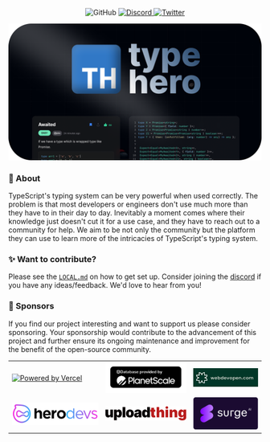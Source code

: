 <p align=center >
  <img alt="GitHub" height=20 src="https://img.shields.io/github/stars/typehero/typehero?style=&logo=github&logoColor=white&label=Stars&labelColor=%23111&color=%23111" />
  <a href="https://discord.gg/WjZhvVbFHM" target="_parent">
    <img alt="Discord" height=20 src="https://img.shields.io/discord/796594544980000808?style=&logo=discord&logoColor=white&label=%20&labelColor=%237389D8&color=%237389D8" />
  </a>
  <a href="https://twitter.com/typeheroapp" target="_parent">
    <img alt="Twitter" height=20 src="https://img.shields.io/twitter/follow/typeheroapp.svg?style=&logo=twitter&logoColor=white&label=@typeheroapp&labelColor=%231DA1F2&color=%231DA1F2" />
  </a>
</p>

![typehero header](./media/og-hub-banner.png)

### 👋 About

TypeScript's typing system can be very powerful when used correctly. The problem
is that most developers or engineers don't use much more than they have to in
their day to day. Inevitably a moment comes where their knowledge just doesn't
cut it for a use case, and they have to reach out to a community for help. We
aim to be not only the community but the platform they can use to learn more of
the intricacies of TypeScript's typing system.

### ✨ Want to contribute?

Please see the [`LOCAL.md`](/LOCAL.md) on how to get set up. Consider joining the [discord](https://discord.gg/WjZhvVbFHM) if you have any ideas/feedback. We'd love to hear from you!

### 💖 Sponsors

If you find our project interesting and want to support us please consider sponsoring. Your sponsorship would contribute to the advancement of this project and further ensure its ongoing maintenance and improvement for the benefit of the open-source community.

<table>
  <tr>
    <td>
      <a href="https://vercel.com/?utm_source=trash-company&utm_campaign=oss" target="_parent">
        <img width="200" src="https://images.ctfassets.net/e5382hct74si/78Olo8EZRdUlcDUFQvnzG7/fa4cdb6dc04c40fceac194134788a0e2/1618983297-powered-by-vercel.svg" alt="Powered by Vercel" title="Powered by Vercel">
      </a>
    </td>
    <td>
      <a href="https://planetscale.com/" target="_parent">
        <img src="./media/ps-badge.png" alt="Powered by Planetscale" title="Powered by Planetscale" width="200">
      </a>
    </td>
    <td>
      <a href="https://www.webdevopen.com/" target="_parent">
        <img src="./media/open.png" alt="Open Bootcamp Logo" title="Open Bootcamp" width="160">
      </a>
    </td>
  </tr>
  <tr>
    <td>
      <a href="https://www.herodevs.com/" target="_parent">
        <picture>
          <source media="(prefers-color-scheme: dark)" srcset="./media/herodevs-dark.png">
          <img alt="HeroDevs Logo" src="./media/herodevs.png" width="200">
        </picture>
      </a>
    </td>
    <td>
      <a href="https://www.uploadthing.com/" target="_parent">
        <picture>
          <source media="(prefers-color-scheme: dark)" srcset="./media/uploadthing-logo-dark.svg">
          <img alt="Uploadthing Logo" src="./media/uploadthing-logo.svg" width="200">
        </picture>
      </a>
    </td>
    <td>
      <a href="https://www.surgehq.ai/?utm_campaign=oss&utm_source=typehero" target="_parent">
        <img src="./media/surge.svg" alt="Powered by Planetscale" title="Powered by Planetscale" width="150">
      </a>
    </td>
  </tr>
</table>

